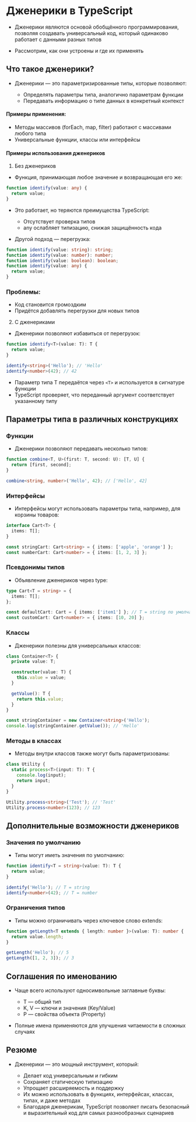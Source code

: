 # Дженерики в TypeScript

- Дженерики являются основой обобщённого программирования, позволяя создавать универсальный код, который одинаково работает с данными разных типов

- Рассмотрим, как они устроены и где их применять

## Что такое дженерики?

- Дженерики — это параметризированные типы, которые позволяют:

  - Определять параметры типа, аналогично параметрам функции
  - Передавать информацию о типе данных в конкретный контекст

#### Примеры применения:

- Методы массивов (forEach, map, filter) работают с массивами любого типа
- Универсальные функции, классы или интерфейсы

#### Примеры использования дженериков

1. Без дженериков

- Функция, принимающая любое значение и возвращающая его же:

```ts
function identify(value: any) {
  return value;
}
```

- Это работает, но теряются преимущества TypeScript:

  - Отсутствует проверка типов
  - any ослабляет типизацию, снижая защищённость кода

- Другой подход — перегрузка:

```ts
function identify(value: string): string;
function identify(value: number): number;
function identify(value: boolean): boolean;
function identify(value: any) {
  return value;
}
```

### Проблемы:

- Код становится громоздким
- Придётся добавлять перегрузки для новых типов

2. С дженериками

- Дженерики позволяют избавиться от перегрузок:

```ts
function identify<T>(value: T): T {
  return value;
}

identify<string>('Hello'); // 'Hello'
identify<number>(42); // 42
```

- Параметр типа T передаётся через `<T>` и используется в сигнатуре функции
- TypeScript проверяет, что переданный аргумент соответствует указанному типу

## Параметры типа в различных конструкциях

### Функции

- Дженерики позволяют передавать несколько типов:

```ts
function combine<T, U>(first: T, second: U): [T, U] {
  return [first, second];
}

combine<string, number>('Hello', 42); // ['Hello', 42]
```

### Интерфейсы

- Интерфейсы могут использовать параметры типа, например, для корзины товаров:

```ts
interface Cart<T> {
  items: T[];
}

const stringCart: Cart<string> = { items: ['apple', 'orange'] };
const numberCart: Cart<number> = { items: [1, 2, 3] };
```

### Псевдонимы типов

- Объявление дженериков через type:

```ts
type Cart<T = string> = {
  items: T[];
};

const defaultCart: Cart = { items: ['item1'] }; // T = string по умолчанию
const customCart: Cart<number> = { items: [10, 20] };
```

### Классы

- Дженерики полезны для универсальных классов:

```ts
class Container<T> {
  private value: T;

  constructor(value: T) {
    this.value = value;
  }

  getValue(): T {
    return this.value;
  }
}

const stringContainer = new Container<string>('Hello');
console.log(stringContainer.getValue()); // 'Hello'
```

### Методы в классах

- Методы внутри классов также могут быть параметризованы:

```ts
class Utility {
  static process<T>(input: T): T {
    console.log(input);
    return input;
  }
}

Utility.process<string>('Test'); // 'Test'
Utility.process<number>(123); // 123
```

## Дополнительные возможности дженериков

### Значения по умолчанию

- Типы могут иметь значения по умолчанию:

```ts
function identify<T = string>(value: T): T {
  return value;
}

identify('Hello'); // T = string
identify<number>(42); // T = number
```

### Ограничения типов

- Типы можно ограничивать через ключевое слово extends:

```ts
function getLength<T extends { length: number }>(value: T): number {
  return value.length;
}

getLength('Hello'); // 5
getLength([1, 2, 3]); // 3
```

## Соглашения по именованию

- Чаще всего используют односимвольные заглавные буквы:

  - T — общий тип
  - K, V — ключи и значения (Key/Value)
  - P — свойства объекта (Property)

- Полные имена применяются для улучшения читаемости в сложных случаях

## Резюме

- Дженерики — это мощный инструмент, который:

  - Делает код универсальным и гибким
  - Сохраняет статическую типизацию
  - Упрощает расширяемость и поддержку
  - Их можно использовать в функциях, интерфейсах, классах, типах, и даже методах
  - Благодаря дженерикам, TypeScript позволяет писать безопасный и выразительный код для самых разнообразных сценариев
